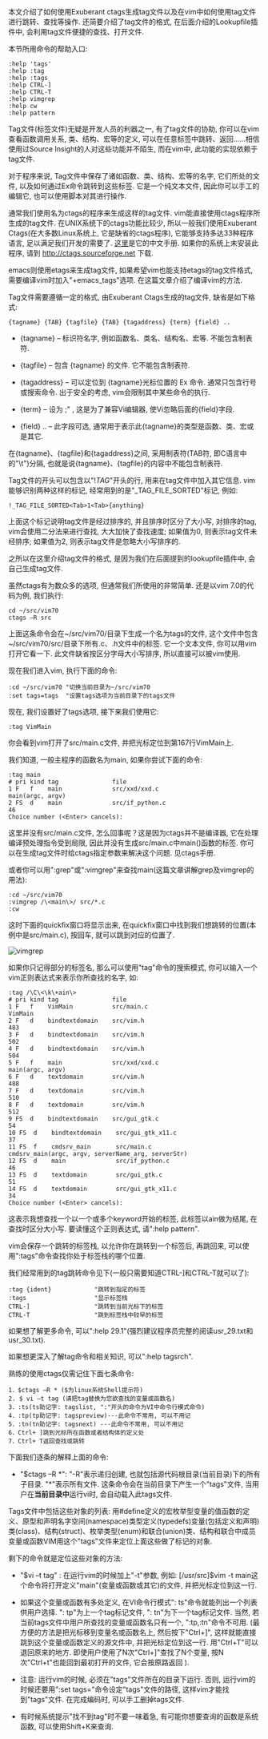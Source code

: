 本文介绍了如何使用Exuberant ctags生成tag文件以及在vim中如何使用tag文件进行跳转、查找等操作. 还简要介绍了tag文件的格式, 在后面介绍的Lookupfile插件中, 会利用tag文件便捷的查找、打开文件. 

本节所用命令的帮助入口: 

```
:help 'tags'
:help :tag
:help :tags
:help CTRL-]
:help CTRL-T
:help vimgrep
:help cw
:help pattern 
```

Tag文件(标签文件)无疑是开发人员的利器之一, 有了tag文件的协助, 你可以在vim查看函数调用关系, 类、结构、宏等的定义, 可以在任意标签中跳转、返回……相信使用过Source Insight的人对这些功能并不陌生, 而在vim中, 此功能的实现依赖于tag文件. 

对于程序来说, Tag文件中保存了诸如函数、类、结构、宏等的名字, 它们所处的文件, 以及如何通过Ex命令跳转到这些标签. 它是一个纯文本文件, 因此你可以手工的编辑它, 也可以使用脚本对其进行操作. 

通常我们使用名为ctags的程序来生成这样的tag文件. vim能直接使用ctags程序所生成的tag文件. 在UNIX系统下的ctags功能比较少, 所以一般我们使用Exuberant Ctags(在大多数Linux系统上, 它是缺省的ctags程序), 它能够支持多达33种程序语言, 足以满足我们开发的需要了. [这里](http://easwy.com/blog/archives/exuberant-ctags-chinese-manual/)是它的中文手册. 如果你的系统上未安装此程序, 请到 http://ctags.sourceforge.net 下载. 

emacs则使用etags来生成tag文件, 如果希望vim也能支持etags的tag文件格式, 需要编译vim时加入"+emacs_tags"选项. 在这篇文章介绍了编译vim的方法. 

Tag文件需要遵循一定的格式, 由Exuberant Ctags生成的tag文件, 缺省是如下格式: 

```
{tagname} {TAB} {tagfile} {TAB} {tagaddress} {term} {field} ..  
```

- {tagname} – 标识符名字, 例如函数名、类名、结构名、宏等. 不能包含制表符. 

- {tagfile} – 包含 {tagname} 的文件. 它不能包含制表符. 

- {tagaddress} – 可以定位到 {tagname}光标位置的 Ex 命令. 通常只包含行号或搜索命令. 出于安全的考虑, vim会限制其中某些命令的执行. 

- {term} – 设为 ;" , 这是为了兼容Vi编辑器, 使Vi忽略后面的{field}字段. 

- {field} .. – 此字段可选, 通常用于表示此{tagname}的类型是函数、类、宏或是其它. 
 
在{tagname}、{tagfile}和{tagaddress}之间, 采用制表符(TAB符, 即C语言中的"\t")分隔, 也就是说{tagname}、{tagfile}的内容中不能包含制表符. 

Tag文件的开头可以包含以"!_TAG_"开头的行, 用来在tag文件中加入其它信息. vim能够识别两种这样的标记, 经常用到的是"\_TAG_FILE_SORTED"标记, 例如: 

```
!_TAG_FILE_SORTED<Tab>1<Tab>{anything} 
```

上面这个标记说明tag文件是经过排序的, 并且排序时区分了大小写, 对排序的tag, vim会使用二分法来进行查找, 大大加快了查找速度; 如果值为0, 则表示tag文件未经排序; 如果值为2, 则表示tag文件是忽略大小写排序的. 

之所以在这里介绍tag文件的格式, 是因为我们在后面提到的lookupfile插件中, 会自己生成tag文件. 

虽然ctags有为数众多的选项, 但通常我们所使用的非常简单. 还是以vim 7.0的代码为例, 我们执行: 

```
cd ~/src/vim70
ctags –R src 
```

上面这条命令会在\~/src/vim70/目录下生成一个名为tags的文件, 这个文件中包含\~/src/vim70/src/目录下所有.c、.h文件中的标签. 它一个文本文件, 你可以用vim打开它看一下. 此文件缺省按区分字母大小写排序, 所以直接可以被vim使用. 

现在我们进入vim, 执行下面的命令: 

```
:cd ~/src/vim70	"切换当前目录为~/src/vim70
:set tags=tags	"设置tags选项为当前目录下的tags文件 
```

现在, 我们设置好了tags选项, 接下来我们使用它: 

```
:tag VimMain
```

你会看到vim打开了src/main.c文件, 并把光标定位到第167行VimMain上. 

我们知道, 一般主程序的函数名为main, 如果你尝试下面的命令: 

```
:tag main
# pri kind tag               file
1 F   f    main              src/xxd/xxd.c
main(argc, argv)
2 FS  d    main              src/if_python.c
46
Choice number (<Enter> cancels): 
```

这里并没有src/main.c文件, 怎么回事呢？这是因为ctags并不是编译器, 它在处理编译预处理指令受到局限, 因此并没有生成src/main.c中main()函数的标签. 你可以在生成tag文件时给ctags指定参数来解决这个问题. 见ctags手册. 

或者你可以用":grep"或":vimgrep"来查找main(这篇文章讲解grep及vimgrep的用法): 

```
:cd ~/src/vim70
:vimgrep /\<main\>/ src/*.c
:cw 
```

这时下面的quickfix窗口将显示出来, 在quickfix窗口中找到我们想跳转的位置(本例中是src/main.c), 按回车, 就可以跳到对应的位置了. 

![vimgrep](images/vimgrep.png)

如果你只记得部分的标签名, 那么可以使用"tag"命令的搜索模式, 你可以输入一个vim正则表达式来表示你所查找的名字, 如: 

```
:tag /\C\<\k\+ain\>
# pri kind tag               file
1 F   f    VimMain           src/main.c
VimMain
2 F   d    bindtextdomain    src/vim.h
483
3 F   d    bindtextdomain    src/vim.h
502
4 F   d    bindtextdomain    src/vim.h
504
5 F   f    main              src/xxd/xxd.c
main(argc, argv)
6 F   d    textdomain        src/vim.h
488
7 F   d    textdomain        src/vim.h
510
8 F   d    textdomain        src/vim.h
512
9 FS  d    bindtextdomain    src/gui_gtk.c
54
10 FS  d    bindtextdomain    src/gui_gtk_x11.c
37
11 FS  f    cmdsrv_main       src/main.c
cmdsrv_main(argc, argv, serverName_arg, serverStr)
12 FS  d    main              src/if_python.c
46
13 FS  d    textdomain        src/gui_gtk.c
51
14 FS  d    textdomain        src/gui_gtk_x11.c
34
Choice number (<Enter> cancels): 
```

这表示我想查找一个以一个或多个keyword开始的标签, 此标签以ain做为结尾, 在查找时区分大小写. 要读懂这个正则表达式, 请":help pattern". 

vim会保存一个跳转的标签栈, 以允许你在跳转到一个标签后, 再跳回来, 可以使用":tags"命令查找你处于标签栈的哪个位置. 

我们经常用到的tag跳转命令见下(一般只需要知道CTRL-]和CTRL-T就可以了): 

```
:tag {ident}            "跳转到指定的标签
:tags                   "显示标签栈
CTRL-]                  "跳转到当前光标下的标签
CTRL-T                  "跳到标签栈中较早的标签 
```

如果想了解更多命令, 可以":help 29.1"(强烈建议程序员完整的阅读usr\_29.txt和usr\_30.txt). 

如果想更深入了解tag命令和相关知识, 可以":help tagsrch". 

熟练的使用ctags仅需记住下面七条命令: 

```
1．$ctags –R * ($为linux系统Shell提示符)
2. $ vi –t tag (请把tag替换为您欲查找的变量或函数名)
3．:ts(ts助记字: tagslist, ":"开头的命令为VI中命令行模式命令)
4．:tp(tp助记字: tagspreview)---此命令不常用, 可以不用记
5．:tn(tn助记字: tagsnext) ---此命令不常用, 可以不用记
6．Ctrl+ ]跳到光标所在函数或者结构体的定义处
7．Ctrl+ T返回查找或跳转
```

下面我们逐条的解释上面的命令: 

- "$ctags –R \*": "-R"表示递归创建, 也就包括源代码根目录(当前目录)下的所有子目录. "\*"表示所有文件. 这条命令会在当前目录下产生一个"tags"文件, 当用户在**当前目录中**运行vi时, 会自动载入此tags文件. 

Tags文件中包括这些对象的列表: 用#define定义的宏枚举型变量的值函数的定义、原型和声明名字空间(namespace)类型定义(typedefs)变量(包括定义和声明)类(class)、结构(struct)、枚举类型(enum)和联合(union)类、结构和联合中成员变量或函数VIM用这个"tags"文件来定位上面这些做了标记的对象. 

剩下的命令就是定位这些对象的方法: 

- "$vi –t tag" : 在运行vim的时候加上"-t"参数, 例如: [/usr/src]$vim -t main这个命令将打开定义"main"(变量或函数或其它)的文件, 并把光标定位到这一行. 

- 如果这个变量或函数有多处定义, 在VI命令行模式": ts"命令就能列出一个列表供用户选择. ": tp"为上一个tag标记文件, ": tn"为下一个tag标记文件. 当然, 若当前tags文件中用户所查找的变量或函数名只有一个, ":tp,:tn"命令不可用. (最方便的方法是把光标移到变量名或函数名上, 然后按下"Ctrl+]", 这样就能直接跳到这个变量或函数定义的源文件中, 并把光标定位到这一行. 用"Ctrl+T"可以退回原来的地方. 即使用户使用了N次"Ctrl+]"查找了N个变量, 按N次"Ctrl+t"也能回到最初打开的文件, 它会按原路返回 ). 

- 注意: 运行vim的时候, 必须在"tags"文件所在的目录下运行. 否则, 运行vim的时候还要用":set tags="命令设定"tags"文件的路径, 这样vim才能找到"tags"文件. 在完成编码时, 可以手工删掉tags文件. 

- 有时候系统提示"找不到tag"时不要一味着急, 有可能你想要查询的函数是系统函数, 可以使用Shift+K来查询.  
